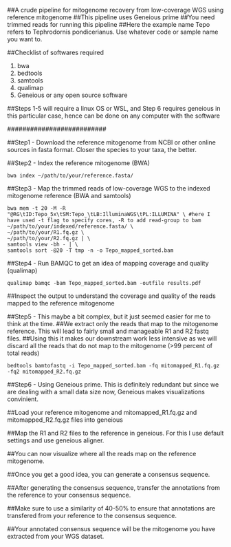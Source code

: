 ##A crude pipeline for mitogenome recovery from low-coverage WGS using reference mitogenome
##This pipeline uses Geneious prime
##You need trimmed reads for running this pipeline
##Here the example name Tepo refers to Tephrodornis pondicerianus. Use whatever code or sample name you want to.

##Checklist of softwares required
1. bwa
2. bedtools
3. samtools
4. qualimap
5. Geneious or any open source software

##Steps 1-5 will require a linux OS or WSL, and Step 6 requires geneious in this particular case, hence can be done on any computer with the software


##########################


##Step1 - Download the reference mitogenome from NCBI or other online sources in fasta format. Closer the species to your taxa, the better.

##Step2 - Index the reference mitogenome (BWA)

```
bwa index ~/path/to/your/reference.fasta/
```
##Step3 - Map the trimmed reads of low-coverage WGS to the indexed mitogenome reference (BWA and samtools)
```
bwa mem -t 20 -M -R "@RG\tID:Tepo_5x\tSM:Tepo_\tLB:IlluminaWGS\tPL:ILLUMINA" \ #here I have used -t flag to specify cores, -R to add read-group to bam
~/path/to/your/indexed/reference.fasta/ \
~/path/to/your/R1.fq.gz \
~/path/to/your/R2.fq.gz | \
samtools view -bh - | \
samtools sort -@20 -T tmp -n -o Tepo_mapped_sorted.bam
```
##Step4 - Run BAMQC to get an idea of mapping coverage and quality (qualimap)
```
qualimap bamqc -bam Tepo_mapped_sorted.bam -outfile results.pdf
```
##Inspect the output to understand the coverage and quality of the reads mapped to the reference mitogenome

##Step5 - This maybe a bit complex, but it just seemed easier for me to think at the time.
##We extract only the reads that map to the mitogenome reference. This will lead to fairly small and manageable R1 and R2 fastq files.
##Using this it makes our downstream work less intensive as we will discard all the reads that do not map to the mitogenome (>99 percent of total reads)
```
bedtools bamtofastq -i Tepo_mapped_sorted.bam -fq mitomapped_R1.fq.gz -fq2 mitomapped_R2.fq.gz
```
##Step6 - Using Geneious prime. This is definitely redundant but since we are dealing with a small data size now, Geneious makes visualizations convinient.

##Load your reference mitogenome and mitomapped_R1.fq.gz and mitomapped_R2.fq.gz files into geneious

##Map the R1 and R2 files to the reference in geneious. For this I use default settings and use geneious aligner.

##You can now visualize where all the reads map on the reference mitogenome.

##Once you get a good idea, you can generate a consensus sequence.

##After generating the consensus sequence, transfer the annotations from the reference to your consensus sequence.

##Make sure to use a similarity of 40-50% to ensure that annotations are transfered from your reference to the consensus sequence.

##Your annotated consensus sequence will be the mitogenome you have extracted from your WGS dataset. 
